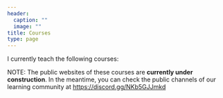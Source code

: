 ```yaml
---
header:
  caption: ""
  image: ""
title: Courses
type: page
---
```


I currently teach the following courses:

NOTE: The public websites of these courses are **currently under construction**.  In the meantime, you can check the public channels of our learning community at  <https://discord.gg/NKb5GJJmkd>
